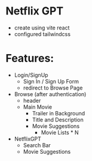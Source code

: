 # Netflix GPT
- create using vite react
- configured tailwindcss


# Features:
- Login/SignUp
    - Sign In / Sign Up Form
    - redirect to Browse Page
- Browse (after authentication)
    - header
    - Main Movie
        - Trailer in Background
        - Title and Description
        - Movie Suggestions
            - Movie Lists * N
- NetflixGPT
    - Search Bar
    - Movie Suggestions

